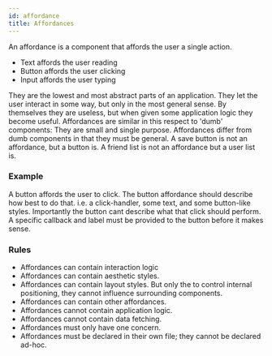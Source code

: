 ```yaml
---
id: affordance
title: Affordances
---
```


An affordance is a component that affords the user a single action.

* Text affords the user reading
* Button affords the user clicking
* Input affords the user typing

They are the lowest and most abstract parts of an application. They let the user interact in
some way, but only in the most general sense. By themselves they are useless, but when given some
application logic they become useful. Affordances are similar in this respect to 'dumb' components: 
They are small and single purpose. Affordances differ from dumb components in that they must be 
general. A save button is not an affordance, but a button is. A friend list is not an affordance but
a user list is.

### Example
A button affords the user to click. The button affordance should describe how best to do that. 
i.e. a click-handler, some text, and some button-like styles. Importantly the button cant describe 
what that click should perform. A specific callback and label must be provided to the button before 
it makes sense.


### Rules
* Affordances can contain interaction logic
* Affordances can contain aesthetic styles. 
* Affordances can contain layout styles. But only the to control internal positioning, they cannot
influence surrounding components.
* Affordances can contain other affordances.
* Affordances cannot contain application logic.
* Affordances cannot contain data fetching. 
* Affordances must only have one concern.
* Affordances must be declared in their own file; they cannot be declared ad-hoc.

